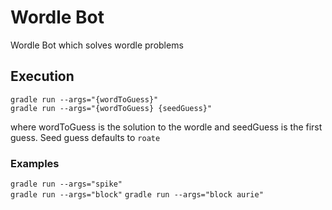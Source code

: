 
# Wordle Bot

Wordle Bot which solves wordle problems


## Execution

```gradle run --args="{wordToGuess}"``` \
```gradle run --args="{wordToGuess} {seedGuess}"```

where wordToGuess is the solution to the wordle and seedGuess is the first guess. Seed guess defaults to `roate`

### Examples
```gradle run --args="spike"``` \
```gradle run --args="block"```
```gradle run --args="block aurie"```